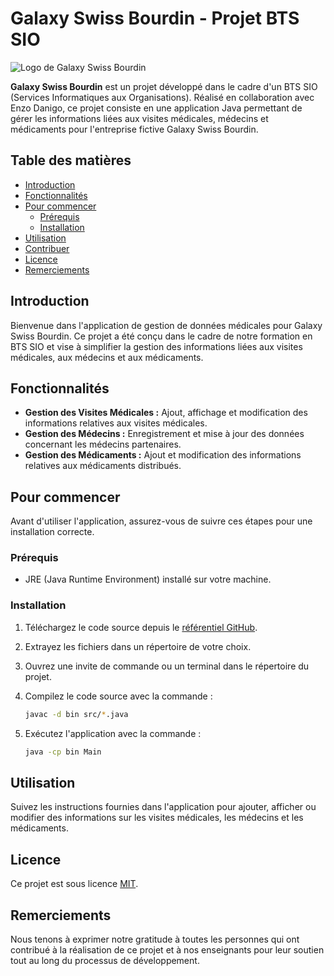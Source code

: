 # Galaxy Swiss Bourdin - Projet BTS SIO

![Logo de Galaxy Swiss Bourdin]([https://example.com/logo.png](https://www.google.com/url?sa=i&url=https%3A%2F%2Fportfoliosalome.boostezvotreenfant.com%2Fgsb-appli-frais%2F&psig=AOvVaw2rHtZ_Q915-4dQ3dUBNoUQ&ust=1703180072311000&source=images&cd=vfe&ved=0CBEQjRxqFwoTCPiW7KrGnoMDFQAAAAAdAAAAABAE))

**Galaxy Swiss Bourdin** est un projet développé dans le cadre d'un BTS SIO (Services Informatiques aux Organisations). Réalisé en collaboration avec Enzo Danigo, ce projet consiste en une application Java permettant de gérer les informations liées aux visites médicales, médecins et médicaments pour l'entreprise fictive Galaxy Swiss Bourdin.

## Table des matières

- [Introduction](#introduction)
- [Fonctionnalités](#fonctionnalités)
- [Pour commencer](#pour-commencer)
  - [Prérequis](#prérequis)
  - [Installation](#installation)
- [Utilisation](#utilisation)
- [Contribuer](#contribuer)
- [Licence](#licence)
- [Remerciements](#remerciements)

## Introduction

Bienvenue dans l'application de gestion de données médicales pour Galaxy Swiss Bourdin. Ce projet a été conçu dans le cadre de notre formation en BTS SIO et vise à simplifier la gestion des informations liées aux visites médicales, aux médecins et aux médicaments.

## Fonctionnalités

- **Gestion des Visites Médicales :** Ajout, affichage et modification des informations relatives aux visites médicales.
- **Gestion des Médecins :** Enregistrement et mise à jour des données concernant les médecins partenaires.
- **Gestion des Médicaments :** Ajout et modification des informations relatives aux médicaments distribués.

## Pour commencer

Avant d'utiliser l'application, assurez-vous de suivre ces étapes pour une installation correcte.

### Prérequis

- JRE (Java Runtime Environment) installé sur votre machine.

### Installation

1. Téléchargez le code source depuis le [référentiel GitHub](https://github.com/DIPauliTheo/GalaxySwissBourdin).

2. Extrayez les fichiers dans un répertoire de votre choix.

3. Ouvrez une invite de commande ou un terminal dans le répertoire du projet.

4. Compilez le code source avec la commande :
   ```bash
   javac -d bin src/*.java
   ```

5. Exécutez l'application avec la commande :
   ```bash
   java -cp bin Main
   ```

## Utilisation

Suivez les instructions fournies dans l'application pour ajouter, afficher ou modifier des informations sur les visites médicales, les médecins et les médicaments.

## Licence

Ce projet est sous licence [MIT](LICENSE).

## Remerciements

Nous tenons à exprimer notre gratitude à toutes les personnes qui ont contribué à la réalisation de ce projet et à nos enseignants pour leur soutien tout au long du processus de développement.
